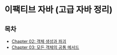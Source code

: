 # 이팩티브 자바 (고급 자바 정리)



## 목차
- [Chapter 02: 객체 생성과 파괴](./src/chapter02/Chapter02.md)
- [Chapter 03: 모든 객체의 공통 메서드](./src/chapter03/Chapter03.md)